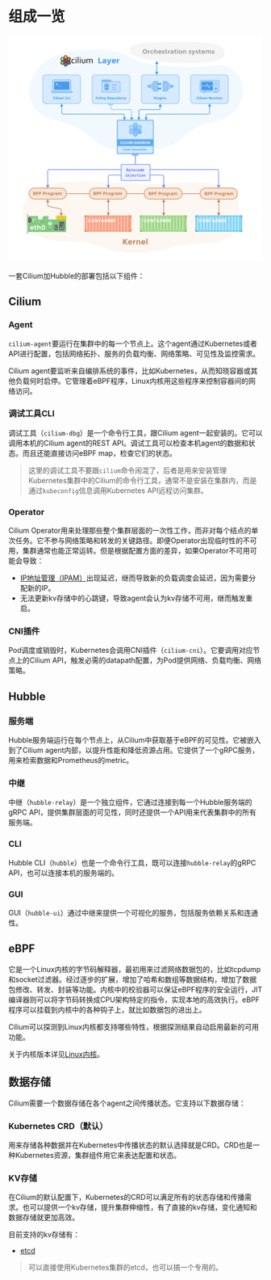 # 组成一览

![image](./img/image.png)

一套Cilium加Hubble的部署包括以下组件：

## Cilium

### Agent

`cilium-agent`要运行在集群中的每一个节点上。这个agent通过Kubernetes或者API进行配置，包括网络拓扑、服务的负载均衡、网络策略、可见性及监控需求。

Cilium agent要监听来自编排系统的事件，比如Kubernetes，从而知晓容器或其他负载何时启停。它管理着eBPF程序，Linux内核用这些程序来控制容器间的网络访问。

### 调试工具CLI

调试工具（`cilium-dbg`）是一个命令行工具，跟Cilium agent一起安装的。它可以调用本机的Cilium agent的REST API。调试工具可以检查本机agent的数据和状态。而且还能直接访问eBPF map，检查它们的状态。

> 这里的调试工具不要跟`cilium`命令闹混了，后者是用来安装管理Kubernetes集群中的Cilium的命令行工具，通常不是安装在集群内，而是通过`kubeconfig`信息调用Kubernetes API远程访问集群。

### Operator

Cilium Operator用来处理那些整个集群层面的一次性工作，而非对每个结点的单次任务。它不参与网络策略和转发的关键路径。即便Operator出现临时性的不可用，集群通常也能正常运转。但是根据配置方面的差异，如果Operator不可用可能会导致：

- [IP地址管理（IPAM）](../网络/相关概念/IP地址管理（IPAM）/IP地址管理（IPAM）.md)出现延迟，继而导致新的负载调度会延迟，因为需要分配新的IP。
- 无法更新kv存储中的心跳键，导致agent会认为kv存储不可用，继而触发重启。

### CNI插件

Pod调度或销毁时，Kubernetes会调用CNI插件（`cilium-cni`）。它要调用对应节点上的Cilium API，触发必需的datapath配置，为Pod提供网络、负载均衡、网络策略。

## Hubble

### 服务端

Hubble服务端运行在每个节点上，从Cilium中获取基于eBPF的可见性。它被嵌入到了Cilium agent内部，以提升性能和降低资源占用。它提供了一个gRPC服务，用来检索数据和Prometheus的metric。

### 中继

中继（`hubble-relay`）是一个独立组件，它通过连接到每一个Hubble服务端的gRPC API，提供集群层面的可见性，同时还提供一个API用来代表集群中的所有服务端。

### CLI

Hubble CLI（`hubble`）也是一个命令行工具，既可以连接`hubble-relay`的gRPC API，也可以连接本机的服务端的。

### GUI

GUI（`hubble-ui`）通过中继来提供一个可视化的服务，包括服务依赖关系和连通性。

## eBPF

它是一个Linux内核的字节码解释器，最初用来过滤网络数据包的，比如tcpdump和socket过滤器。经过逐步的扩展，增加了哈希和数组等数据结构，增加了数据包修改、转发、封装等功能。内核中的校验器可以保证eBPF程序的安全运行，JIT编译器则可以将字节码转换成CPU架构特定的指令，实现本地的高效执行。eBPF程序可以挂载到内核中的各种钩子上，就比如数据包的进出上。

Cilium可以探测到Linux内核都支持哪些特性，根据探测结果自动启用最新的可用功能。

关于内核版本详见[Linux内核](../运维/系统要求.md#linux内核)。

## 数据存储

Cilium需要一个数据存储在各个agent之间传播状态。它支持以下数据存储：

### Kubernetes CRD（默认）

用来存储各种数据并在Kubernetes中传播状态的默认选择就是CRD。CRD也是一种Kubernetes资源，集群组件用它来表达配置和状态。

### KV存储

在Cilium的默认配置下，Kubernetes的CRD可以满足所有的状态存储和传播需求。也可以提供一个kv存储，提升集群伸缩性，有了直接的kv存储，变化通知和数据存储就更加高效。

目前支持的kv存储有：

- [etcd](https://github.com/etcd-io/etcd)

> 可以直接使用Kubernetes集群的etcd，也可以搞一个专用的。